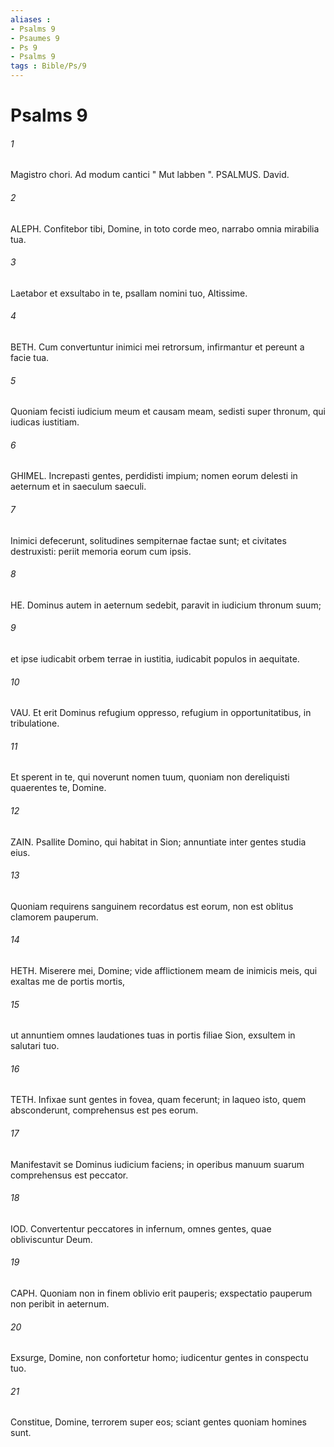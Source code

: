 ```yaml
---
aliases : 
- Psalms 9
- Psaumes 9
- Ps 9
- Psalms 9
tags : Bible/Ps/9
---
```


# Psalms 9

###### 1
Magistro chori. Ad modum cantici " Mut labben ". PSALMUS. David.
###### 2
ALEPH. Confitebor tibi, Domine, in toto corde meo, narrabo omnia mirabilia tua.
###### 3
Laetabor et exsultabo in te, psallam nomini tuo, Altissime.
###### 4
BETH. Cum convertuntur inimici mei retrorsum, infirmantur et pereunt a facie tua.
###### 5
Quoniam fecisti iudicium meum et causam meam, sedisti super thronum, qui iudicas iustitiam.
###### 6
GHIMEL. Increpasti gentes, perdidisti impium; nomen eorum delesti in aeternum et in saeculum saeculi.
###### 7
Inimici defecerunt, solitudines sempiternae factae sunt; et civitates destruxisti: periit memoria eorum cum ipsis.
###### 8
HE. Dominus autem in aeternum sedebit, paravit in iudicium thronum suum;
###### 9
et ipse iudicabit orbem terrae in iustitia, iudicabit populos in aequitate.
###### 10
VAU. Et erit Dominus refugium oppresso, refugium in opportunitatibus, in tribulatione.
###### 11
Et sperent in te, qui noverunt nomen tuum, quoniam non dereliquisti quaerentes te, Domine.
###### 12
ZAIN. Psallite Domino, qui habitat in Sion; annuntiate inter gentes studia eius.
###### 13
Quoniam requirens sanguinem recordatus est eorum, non est oblitus clamorem pauperum.
###### 14
HETH. Miserere mei, Domine; vide afflictionem meam de inimicis meis, qui exaltas me de portis mortis,
###### 15
ut annuntiem omnes laudationes tuas in portis filiae Sion, exsultem in salutari tuo.
###### 16
TETH. Infixae sunt gentes in fovea, quam fecerunt; in laqueo isto, quem absconderunt, comprehensus est pes eorum.
###### 17
Manifestavit se Dominus iudicium faciens; in operibus manuum suarum comprehensus est peccator.
###### 18
IOD. Convertentur peccatores in infernum, omnes gentes, quae obliviscuntur Deum.
###### 19
CAPH. Quoniam non in finem oblivio erit pauperis; exspectatio pauperum non peribit in aeternum.
###### 20
Exsurge, Domine, non confortetur homo; iudicentur gentes in conspectu tuo.
###### 21
Constitue, Domine, terrorem super eos; sciant gentes quoniam homines sunt.
